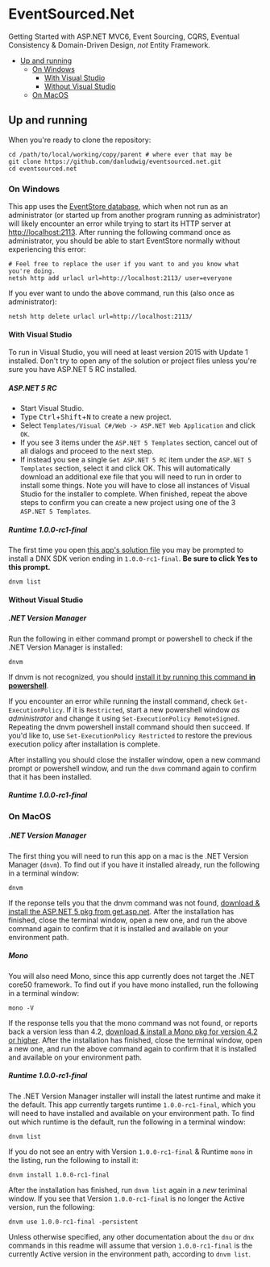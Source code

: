 # EventSourced.Net
Getting Started with ASP.NET MVC6, Event Sourcing, CQRS, Eventual Consistency & Domain-Driven Design, *not* Entity Framework.

- [Up and running](#up-and-running)
  - [On Windows](#on-windows)
    - [With Visual Studio](#with-visual-studio)
    - [Without Visual Studio](#without-visual-studio)
  - [On MacOS](#on-macos)

## Up and running

When you're ready to clone the repository:

    cd /path/to/local/working/copy/parent # where ever that may be
    git clone https://github.com/danludwig/eventsourced.net.git
    cd eventsourced.net

### On Windows

This app uses the  [EventStore database](https://geteventstore.com/), which when not run as an administrator (or started up from another program running as administrator) will likely encounter an error while trying to start its HTTP server at  [http://localhost:2113](http://localhost:2113). After running the following command once as administrator, you should be able to start EventStore normally without experiencing this error:

    # Feel free to replace the user if you want to and you know what you're doing.
    netsh http add urlacl url=http://localhost:2113/ user=everyone

If you ever want to undo the above command, run this (also once as administrator):

    netsh http delete urlacl url=http://localhost:2113/

#### With Visual Studio

To run in Visual Studio, you will need at least version 2015 with Update 1 installed. Don't try to open any of the solution or project files unless you're sure you have ASP.NET 5 RC installed.

##### ASP.NET 5 RC

- Start Visual Studio.
- Type <kbd>Ctrl</kbd>+<kbd>Shift</kbd>+<kbd>N</kbd> to create a new project.
- Select `Templates/Visual C#/Web -> ASP.NET Web Application` and click `OK`.
- If you see 3 items under the `ASP.NET 5 Templates` section, cancel out of all dialogs and proceed to the next step.
- If instead you see a single `Get ASP.NET 5 RC` item under the `ASP.NET 5 Templates` section, select it and click OK. This will automatically download an additional exe file that you will need to run in order to install some things. Note you will have to close all instances of Visual Studio for the installer to complete. When finished, repeat the above steps to confirm you can create a new project using one of the 3 `ASP.NET 5 Templates`.

##### Runtime 1.0.0-rc1-final

The first time you open [this app's solution file](https://github.com/danludwig/eventsourced.net/blob/master/EventSourced.Net.sln) you may be prompted to install a DNX SDK verion ending in `1.0.0-rc1-final`. **Be sure to click Yes to this prompt.**

    dnvm list

#### Without Visual Studio
##### .NET Version Manager
Run the following in either command prompt or powershell to check if the .NET Version Manager is installed:

    dnvm

If dnvm is not recognized, you should [install it by running this command **in powershell**](https://github.com/aspnet/Home/blob/dev/README.md#powershell).

If you encounter an error while running the install command, check `Get-ExecutionPolicy`. If it is `Restricted`, start a new powershell window *as administrator* and change it using `Set-ExecutionPolicy RemoteSigned`. Repeating the dnvm powershell install command should then succeed. If you'd like to, use `Set-ExecutionPolicy Restricted` to restore the previous execution policy after installation is complete.

After installing you should close the installer window, open a new command prompt or powershell window, and run the `dnvm` command again to confirm that it has been installed.

##### Runtime 1.0.0-rc1-final

### On MacOS

##### .NET Version Manager
The first thing you will need to run this app on a mac is the .NET Version Manager (`dnvm`). To find out if you have it installed already, run the following in a terminal window:

    dnvm

If the reponse tells you that the dnvm command was not found, [download & install the ASP.NET 5 pkg from get.asp.net](https://get.asp.net). After the installation has finished, close the terminal window, open a new one, and run the above command again to confirm that it is installed and available on your environment path.

##### Mono
You will also need Mono, since this app currently does not target the .NET core50 framework. To find out if you have mono installed, run the following in a terminal window:

    mono -V

If the response tells you that the mono command was not found, or reports back a version less than 4.2, [download & install a Mono pkg for version 4.2 or higher](http://www.mono-project.com/download/). After the installation has finished, close the terminal window, open a new one, and run the above command again to confirm that it is installed and available on your environment path.

##### Runtime 1.0.0-rc1-final
The .NET Version Manager installer will install the latest runtime and make it the default. This app currently targets runtime `1.0.0-rc1-final`, which you will need to have installed and available on your environment path. To find out which runtime is the default, run the following in a terminal window:

    dnvm list

If you do not see an entry with Version `1.0.0-rc1-final` & Runtime `mono` in the listing, run the following to install it:

    dnvm install 1.0.0-rc1-final

After the installation has finished, run `dnvm list` again in a *new* teriminal window. If you see that Version `1.0.0-rc1-final` is no longer the Active version, run the following:

    dnvm use 1.0.0-rc1-final -persistent

Unless otherwise specified, any other documentation about the `dnu` or `dnx` commands in this readme will assume that version `1.0.0-rc1-final` is the currently Active version in the environment path, according to `dnvm list`.
